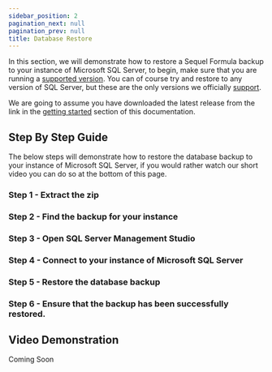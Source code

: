 ```yaml
---
sidebar_position: 2
pagination_next: null
pagination_prev: null
title: Database Restore
---
```


In this section, we will demonstrate how to restore a Sequel Formula backup to your instance of Microsoft SQL Server, to begin, make sure that you are running a [supported version](./about/supported-versions). You can of course try and restore to any version of SQL Server, but these are the only versions we officially [support](./about/supported-versions).

We are going to assume you have downloaded the latest release from the link in the [getting started](./about/getting-started) section of this documentation.

## Step By Step Guide

The below steps will demonstrate how to restore the database backup to your instance of Microsoft SQL Server, if you would rather watch our short video you can do so at the bottom of this page.

### Step 1 - Extract the zip

### Step 2 - Find the backup for your instance

### Step 3 - Open SQL Server Management Studio

### Step 4 - Connect to your instance of Microsoft SQL Server

### Step 5 - Restore the database backup

### Step 6 - Ensure that the backup has been successfully restored. 

## Video Demonstration

Coming Soon